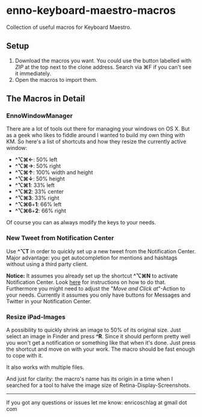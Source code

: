 enno-keyboard-maestro-macros
============================

Collection of useful macros for Keyboard Maestro.

Setup
-----

1. Download the macros you want. You could use the button labelled with *ZIP* at the top next to the clone address. Search via ⌘F if you can't see it immediately.
2. Open the macros to import them.

The Macros in Detail
--------------------

### EnnoWindowManager

There are a lot of tools out there for managing your windows on OS X. But as a geek who likes to fiddle around I wanted to build my own thing with KM. So here's a list of shortcuts and how they resize the currently active window:

- **^⌥⌘←**: 50% left
- **^⌥⌘→**: 50% right
- **^⌥⌘↑**: 100% width and height
- **^⌥⌘↓**: 50% height
- **^⌥⌘1**: 33% left
- **^⌥⌘2**: 33% center
- **^⌥⌘3**: 33% right
- **^⌥⌘6**+**1**: 66% left
- **^⌥⌘6**+**2**: 66% right

Of course you can as always modify the keys to your needs.

### New Tweet from Notification Center

Use **^⌥T** in order to quickly set up a new tweet from the Notification Center. Major advantage: you get autocompletion for mentions and hashtags without using a third party client.

**Notice:** It assumes you already set up the shortcut **^⌥⌘N** to activate Notification Center. Look [here](http://osxdaily.com/2012/08/05/open-notification-center-with-keyboard-shortcut-os-x/ "Open Notification Center with a Keyboard Shortcut in OS X Mountain Lion") for instructions on how to do that.  
Furthermore you might need to adjust the "*Move and Click at*"-Action to your needs. Currently it assumes you only have buttons for Messages and Twitter in your Notification Center.

### Resize iPad-Images

A possibility to quickly shrink an image to 50% of its original size. Just select an image in Finder and press **^R**. Since it should perform pretty well you won't get a notification or something like that when it's done. Just press the shortcut and move on with your work. The macro should be fast enough to cope with it.

It also works with multiple files.

And just for clarity: the macro's name has its origin in a time when I searched for a tool to halve the image size of Retina-Display-Screenshots.

---

If you got any questions or issues let me know: enricoschlag at gmail dot com